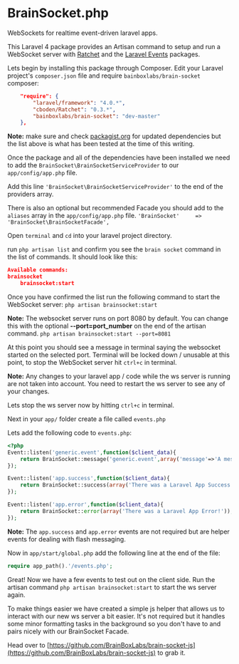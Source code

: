 BrainSocket.php
============

WebSockets for realtime event-driven laravel apps.

This Laravel 4 package provides an Artisan command to setup and run a WebSocket server
with [Ratchet](http://socketo.me/) and the [Laravel Events](http://laravel.com/docs/events) packages.

Lets begin by installing this package through Composer. Edit your Laravel project's `composer.json` file and require `bainboxlabs/brain-socket`
composer:

```json
	"require": {
		"laravel/framework": "4.0.*",
		"cboden/Ratchet": "0.3.*",
		"bainboxlabs/brain-socket": "dev-master"
	},
```

**Note:** make sure and check [packagist.org](https://packagist.org) for updated dependencies but the list above is what has been tested at the time of this writing.

Once the package and all of the dependencies have been installed we need to add the `BrainSocket\BrainSocketServiceProvider` to our `app/config/app.php` file.

Add this line `'BrainSocket\BrainSocketServiceProvider'` to the end of the providers array.

There is also an optional but recommended Facade you should add to the `aliases` array in the `app/config/app.php` file. `'BrainSocket'     => 'BrainSocket\BrainSocketFacade',`

Open `terminal` and `cd` into your laravel project directory.

run `php artisan list` and confirm you see the `brain socket` command in the list of commands. It should look like this:
```json
Available commands:
brainsocket
	brainsocket:start
```

Once you have confirmed the list run the following command to start the WebSocket server:
`php artisan brainsocket:start`

**Note:** The websocket server runs on port 8080 by default. You can change this with the optional **--port=port_number** on the end of the artisan command.
`php artisan brainsocket:start --port=8081`

At this point you should see a message in terminal saying the websocket started on the selected port. Terminal will be locked down / unusable at this point, to stop the WebSocket server
hit `ctrl+c` in terminal.

**Note:** Any changes to your laravel app / code while the ws server is running are not taken into account. You need to restart the ws server to see any of your changes.

Lets stop the ws server now by hitting `ctrl+c` in terminal.

Next in your `app/` folder create a file called `events.php`

Lets add the following code to `events.php`:

```php
<?php
Event::listen('generic.event',function($client_data){
	return BrainSocket::message('generic.event',array('message'=>'A message from a generic event fired in Laravel!'));
});

Event::listen('app.success',function($client_data){
	return BrainSocket::success(array('There was a Laravel App Success Event!'));
});

Event::listen('app.error',function($client_data){
	return BrainSocket::error(array('There was a Laravel App Error!'));
});
```

**Note:** The `app.success` and `app.error` events are not required but are helper events for dealing with flash messaging.

Now in `app/start/global.php` add the following line at the end of the file:
```php
require app_path().'/events.php';
```

Great! Now we have a few events to test out on the client side. Run the artisan command `php artisan brainsocket:start` to start the ws server again.

To make things easier we have created a simple js helper that allows us to interact with our new ws server a bit easier.
It's not required but it handles some minor formatting tasks in the background so you don't have to and pairs nicely with our BrainSocket Facade.

Head over to [https://github.com/BrainBoxLabs/brain-socket-js](https://github.com/BrainBoxLabs/brain-socket-js) to grab it.






